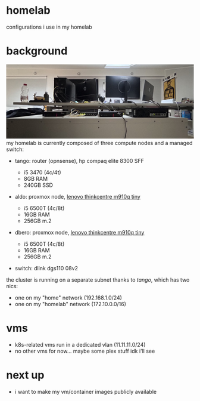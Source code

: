 # homelab
configurations i use in my homelab

# background
![group photo!](assets/homelab.jpg)
my homelab is currently composed of three compute nodes and a managed switch:

- tango: router (opnsense), hp compaq elite 8300 SFF
  
  * i5 3470 (4c/4t)
  * 8GB RAM
  * 240GB SSD

- aldo: proxmox node, [lenovo thinkcentre m910q tiny](https://www.refurbed.it/p/lenovo-thinkcentre-m910q-tiny/24397/?offer=612436)

  * i5 6500T (4c/8t)
  * 16GB RAM
  * 256GB m.2   

- dbero: proxmox node, [lenovo thinkcentre m910q tiny](https://www.refurbed.it/p/lenovo-thinkcentre-m910q-tiny/24397/?offer=612436)

  * i5 6500T (4c/8t)
  * 16GB RAM
  * 256GB m.2   

- switch: dlink dgs110 08v2

the cluster is running on a separate subnet thanks to *tango*, which has two nics:

- one on my "home" network (192.168.1.0/24)
- one on my "homelab" network (172.10.0.0/16)

# vms
- k8s-related vms run in a dedicated vlan (11.11.11.0/24)
- no other vms for now... maybe some plex stuff idk i'll see
  
# next up
- i want to make my vm/container images publicly available